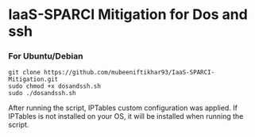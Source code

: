 # IaaS-SPARCI Mitigation for Dos and ssh

### For Ubuntu/Debian
```
git clone https://github.com/mubeeniftikhar93/IaaS-SPARCI-Mitigation.git
sudo chmod +x dosandssh.sh
sudo ./dosandssh.sh
```

After running the script, IPTables custom configuration was applied. If IPTables is not installed on your OS, it will be installed when running the script.
